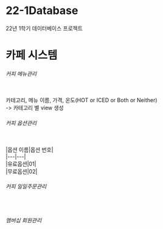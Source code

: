 # 22-1Database
22년 1학기 데이터베이스 프로젝트

<h1>카페 시스템</h1>

<h6>커피 메뉴관리</h6><br>
<h7>카테고리, 메뉴 이름, 가격, 온도(HOT or ICED or Both or Neither)</h7><br>
-> 카테고리 별 view 생성<br>

<h6>커피 옵션관리</h6><br>
|옵션 이름|옵션 번호|<br>
|---|---|<br>
|유료옵션|01|<br>
|무료옵션|02|<br>

<h6>커피 일일주문관리</h6><br>
<h6>멤버십 회원관리</h6><br>

